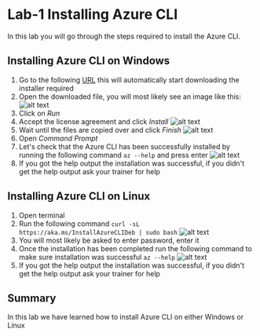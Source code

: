 # Lab-1 Installing Azure CLI

In this lab you will go through the steps required to install the Azure CLI.

## Installing Azure CLI on Windows
1. Go to the following [URL](https://aka.ms/installazurecliwindows) this will automatically start downloading the 
installer required
2. Open the downloaded file, you will most likely see an image like this:
![alt text](https://imgur.com/mq4ifPX.png)
3. Click on *Run*
4. Accept the license agreement and click *Install*
![alt text](https://imgur.com/bCxkRBt.png)
5. Wait until the files are copied over and click *Finish*
![alt text](https://imgur.com/M7FpuLz.png)
6. Open *Command Prompt*
7. Let's check that the Azure CLI has been successfully installed by running the following command
`az --help` and press enter
![alt text](https://imgur.com/wMIcO7n.png)
8. If you got the help output the installation was successful, if you didn't get the help output ask your trainer for help

## Installing Azure CLI on Linux
1. Open terminal
2. Run the following command `curl -sL https://aka.ms/InstallAzureCLIDeb | sudo bash`
![alt text](https://imgur.com/unsKxs0.png)
3. You will most likely be asked to enter password, enter it
4. Once the installation has been completed run the following command to make sure installation was successful
`az --help`
![alt text](https://imgur.com/4dwOni0.png)
5. If you got the help output the installation was successful, if you didn't get the help output ask your trainer for help

## Summary

In this lab we have learned how to install Azure CLI on either Windows or Linux

